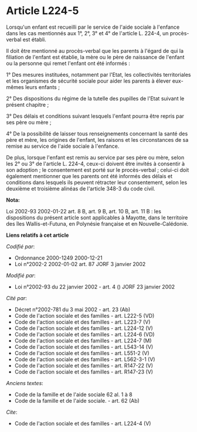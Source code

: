 # Article L224-5

Lorsqu'un enfant est recueilli par le service de l'aide sociale à l'enfance dans les cas mentionnés aux 1°, 2°, 3° et 4° de
l'article L. 224-4, un procès-verbal est établi. 

Il doit être mentionné au procès-verbal que les parents à l'égard de qui la filiation de l'enfant est établie, la mère ou le
père de naissance de l'enfant ou la personne qui remet l'enfant ont été informés : 

1° Des mesures instituées, notamment par l'Etat, les collectivités territoriales et les organismes de sécurité sociale pour
aider les parents à élever eux-mêmes leurs enfants ; 

2° Des dispositions du régime de la tutelle des pupilles de l'Etat suivant le présent chapitre ; 

3° Des délais et conditions suivant lesquels l'enfant pourra être repris par ses père ou mère ; 

4° De la possibilité de laisser tous renseignements concernant la santé des père et mère, les origines de l'enfant, les
raisons et les circonstances de sa remise au service de l'aide sociale à l'enfance. 

De plus, lorsque l'enfant est remis au service par ses père ou mère, selon les 2° ou 3° de l'article L. 224-4, ceux-ci
doivent être invités à consentir à son adoption ; le consentement est porté sur le procès-verbal ; celui-ci doit également
mentionner que les parents ont été informés des délais et conditions dans lesquels ils peuvent rétracter leur consentement,
selon les deuxième et troisième alinéas de l'article 348-3 du code civil.

**Nota:**

Loi 2002-93 2002-01-22 art. 8 B, art. 9 B, art. 10 B, art. 11 B : les dispositions du présent article sont applicables à
Mayotte, dans le territoire des îles Wallis-et-Futuna, en Polynésie française et en Nouvelle-Calédonie.

**Liens relatifs à cet article**

_Codifié par_:

  - Ordonnance 2000-1249 2000-12-21
  - Loi n°2002-2 2002-01-02 art. 87 JORF 3 janvier 2002

_Modifié par_:

  - Loi n°2002-93 du 22 janvier 2002 - art. 4 () JORF 23 janvier 2002

_Cité par_:

  - Décret n°2002-781 du 3 mai 2002 - art. 23 (Ab)
  - Code de l'action sociale et des familles - art. L222-5 (VD)
  - Code de l'action sociale et des familles - art. L223-7 (V)
  - Code de l'action sociale et des familles - art. L224-12 (V)
  - Code de l'action sociale et des familles - art. L224-6 (VD)
  - Code de l'action sociale et des familles - art. L224-7 (M)
  - Code de l'action sociale et des familles - art. L543-14 (V)
  - Code de l'action sociale et des familles - art. L551-2 (V)
  - Code de l'action sociale et des familles - art. L562-3-1 (V)
  - Code de l'action sociale et des familles - art. R147-22 (V)
  - Code de l'action sociale et des familles - art. R147-23 (V)

_Anciens textes_:

  - Code de la famille et de l'aide sociale 62 al. 1 à 8
  - Code de la famille et de l'aide sociale. - art. 62 (Ab)

_Cite_:

  - Code de l'action sociale et des familles - art. L224-4 (V)
